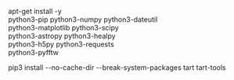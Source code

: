 apt-get install -y \
    python3-pip python3-numpy python3-dateutil \
    python3-matplotlib python3-scipy \
    python3-astropy python3-healpy \
    python3-h5py python3-requests \
    python3-pyfftw

pip3 install --no-cache-dir --break-system-packages tart tart-tools
